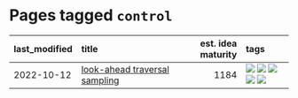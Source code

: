 # Pages tagged `control`

|last_modified|title|est. idea maturity|tags
|:---|:---|---:|:---|
|2022-10-12|[look-ahead traversal sampling](../look-ahead-traversal-sampling.md)|1184|[![](https://img.shields.io/badge/tag-MCMC-96bcc)](../tags/MCMC.md) [![](https://img.shields.io/badge/tag-animation-dad82b)](../tags/animation.md) [![](https://img.shields.io/badge/tag-control-77485f)](../tags/control.md) [![](https://img.shields.io/badge/tag-experimental-aa21fc)](../tags/experimental.md) [![](https://img.shields.io/badge/tag-image_generation-82d6e)](../tags/image_generation.md)|